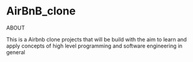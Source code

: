 # AirBnB_clone
ABOUT

This is a Airbnb clone projects that will be build with the aim to learn and apply concepts of high level programming and software engineering in general

